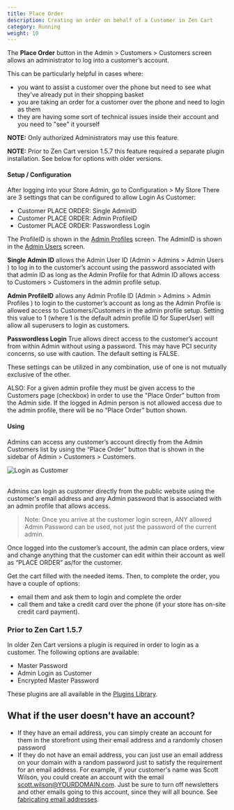 ```yaml
---
title: Place Order
description: Creating an order on behalf of a Customer in Zen Cart 
category: Running
weight: 10
---
```


The **Place Order** button in the Admin > Customers > Customers screen allows an administrator to log into a customer’s account.

This can be particularly helpful in cases where:

- you want to assist a customer over the phone but need to see what they've already put in their shopping basket
- you are taking an order for a customer over the phone and need to login as them
- they are having some sort of technical issues inside their account and you need to "see" it yourself

**NOTE:** Only authorized Administrators may use this feature.

**NOTE:** Prior to Zen Cart version 1.5.7 this feature required a separate plugin installation. See below for options with older versions.

#### Setup / Configuration

After logging into your Store Admin, go to Configuration > My Store
There are 3 settings that can be configured to allow Login As Customer:

- Customer PLACE ORDER: Single AdminID 
- Customer PLACE ORDER: Admin ProfileID
- Customer PLACE ORDER: Passwordless Login 

The ProfileID is shown in the [Admin Profiles](/user/admin_pages/admins/admin_profiles/) screen. 
The AdminID is shown in the [Admin Users](/user/admin_pages/admins/admin_users/) screen.

**Single Admin ID** allows the Admin User ID (Admin > Admins > Admin Users ) to log in to the customer’s account using the password associated with that admin ID as long as the Admin Profile for that Admin ID allows access to Customers > Customers in the admin profile setup.

**Admin ProfileID** allows any Admin Profile ID (Admin > Admins > Admin Profiles ) to login to the customer’s account as long as the Admin Profile is allowed access to Customers/Customers in the admin profile setup.  Setting this value to 1 (where 1 is the default admin profile ID for SuperUser) will allow all superusers to login as customers. 

**Passwordless Login** True allows direct access to the customer’s account from within Admin without using a password. This may have PCI security concerns, so use with caution. The default setting is FALSE.

These settings can be utilized in any combination, use of one is not mutually exclusive of the other.

ALSO: For a given admin profile they must be given access to the Customers page (checkbox) in order to use the "Place Order" button from the Admin side.
If the logged in Admin person is not allowed access due to the admin profile, there will be no “Place Order” button shown. 


#### Using 

Admins can access any customer’s account directly from the Admin Customers list by using the “Place Order” button that is shown in the sidebar of Admin > Customers > Customers. 

<img src="/images/login_as_customer.png" alt="Login as Customer" />
<br><br>

Admins can login as customer directly from the public website using the customer's email address and any Admin password that is associated with an admin profile that allows access.
> Note: Once you arrive at the customer login screen, ANY allowed Admin Password can be used, not just the password of the current admin.

Once logged into the customer’s account, the admin can place orders, view and change anything that the customer can edit within their account as well as “PLACE ORDER” as/for the customer.

Get the cart filled with the needed items.  Then, to complete the order, you have a couple of options: 
- email them and ask them to login and complete the order 
- call them and take a credit card over the phone (if your store has on-site credit card payment). 

### Prior to Zen Cart 1.5.7

In older Zen Cart versions a plugin is required in order to login as a customer.  The following options are available:

- Master Password
- Admin Login as Customer
- Encrypted Master Password

These plugins are all available in the [Plugins Library](https://www.zen-cart.com/downloads.php). 


## What if the user doesn't have an account? 

- If they have an email address, you can simply create an account for them in the storefront using their email address and a randomly chosen password
- If they do not have an email address, you can just use an email address on your domain with a random password just to satisfy the requirement for an email address.  For example, if your customer's name was Scott Wilson, you could create an account with the email scott.wilson@YOURDOMAIN.com.  Just be sure to turn off newsletters and other emails going to this account, since they will all bounce.  See [fabricating email addresses](/user/email/fabricating_email_addresses/). 

